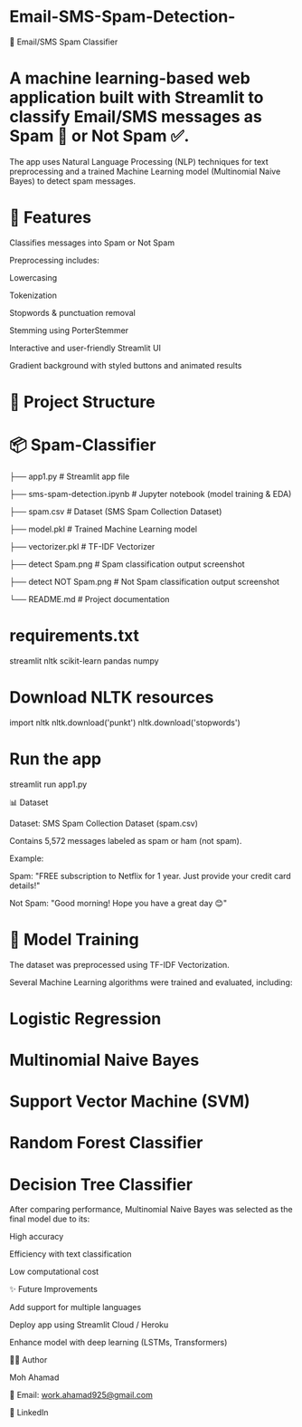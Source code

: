 # Email-SMS-Spam-Detection-

📧 Email/SMS Spam Classifier

# A machine learning-based web application built with Streamlit to classify Email/SMS messages as Spam 🚫 or Not Spam ✅.

The app uses Natural Language Processing (NLP) techniques for text preprocessing and a trained Machine Learning model (Multinomial Naive Bayes) to detect spam messages.

# 🚀 Features

Classifies messages into Spam or Not Spam

Preprocessing includes:

Lowercasing

Tokenization

Stopwords & punctuation removal

Stemming using PorterStemmer

Interactive and user-friendly Streamlit UI

Gradient background with styled buttons and animated results

# 📂 Project Structure

# 📦 Spam-Classifier
├── app1.py                # Streamlit app file

├── sms-spam-detection.ipynb # Jupyter notebook (model training & EDA)

├── spam.csv               # Dataset (SMS Spam Collection Dataset)

├── model.pkl              # Trained Machine Learning model

├── vectorizer.pkl         # TF-IDF Vectorizer

├── detect Spam.png        # Spam classification output screenshot

├── detect NOT Spam.png    # Not Spam classification output screenshot

└── README.md              # Project documentation

# requirements.txt

streamlit
nltk
scikit-learn
pandas
numpy

# Download NLTK resources

import nltk
nltk.download('punkt')
nltk.download('stopwords')

# Run the app
streamlit run app1.py

📊 Dataset

Dataset: SMS Spam Collection Dataset (spam.csv)

Contains 5,572 messages labeled as spam or ham (not spam).

Example:

Spam: "FREE subscription to Netflix for 1 year. Just provide your credit card details!"

Not Spam: "Good morning! Hope you have a great day 😊"

# 🧠 Model Training

The dataset was preprocessed using TF-IDF Vectorization.

Several Machine Learning algorithms were trained and evaluated, including:

# Logistic Regression

# Multinomial Naive Bayes

# Support Vector Machine (SVM)

# Random Forest Classifier

# Decision Tree Classifier

After comparing performance, Multinomial Naive Bayes was selected as the final model due to its:

High accuracy

Efficiency with text classification

Low computational cost

✨ Future Improvements

Add support for multiple languages

Deploy app using Streamlit Cloud / Heroku

Enhance model with deep learning (LSTMs, Transformers)

👨‍💻 Author

Moh Ahamad

📧 Email: work.ahamad925@gmail.com

🔗 LinkedIn
